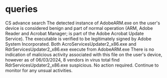 # queries

CS advance search
The detected instance of AdobeARM.exe on the user's device is considered benign and part of normal operation (ARM, Adobe Reader and Acrobat Manager; is part of the Adobe Acrobat Update Service). 
The executable is verified to be legitimately signed by Adobe System Incorporated. Both AcroServicesUpdater2_x86.exe and RdrServicesUpdater2_x86.exe execute from AdobeARM.exe
There is no indication of malicious activity associated with this file on the user's device, however as of 06/03/2024, 8 vendors in virus total find RdrServicesUpdater2_x86.exe suspicious.
No action required. Continue to monitor for any unsual activities.
